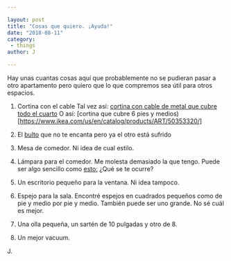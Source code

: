 ```yaml
---

layout: post
title: "Cosas que quiero. ¡Ayuda!"
date: "2018-08-11"
category:
 - things
author: J

---
```


Hay unas cuantas cosas aquí que probablemente no se pudieran pasar a otro apartamento pero quiero que lo que compremos sea útil para otros espacios. 

1. Cortina con el cable
	Tal vez así: [cortina con cable de metal que cubre todo el cuarto](https://www.ikea.com/us/en/catalog/products/60075295/)
	O así: [cortina que cubre 6 pies y medios)[https://www.ikea.com/us/en/catalog/products/ART/50353320/]

2. El [bulto](https://www.amazon.com/dp/B01893PW5W/?coliid=I1069EX5P7CQQZ&colid=3GIHKTCLEHSRT&psc=0&ref_=lv_ov_lig_dp_it) que no te encanta pero ya el otro está sufrido

3. Mesa de comedor. Ni idea de cual estilo.

4. Lámpara para el comedor. Me molesta demasiado la que tengo. Puede ser algo sencillo como [esto:](https://www.amazon.com/Ceiling-Thinnest-Dimmable-Lighting-Required/dp/B01N78O42S/ref=sr_1_107?s=lamps-light&ie=UTF8&qid=1534038037&sr=1-107&keywords=lighting+fixtures+ceiling)
¿Qué se te ocurre?

5. Un escritorio pequeño para la ventana. Ni idea tampoco.

6. Espejo para la sala. Encontré espejos en cuadrados pequeños como de pie y medio por pie y medio. También puede ser uno grande. No sé cuál es mejor.

7. Una olla pequeña, un sartén de 10 pulgadas y otro de 8. 

8. Un mejor vacuum. 


J.
